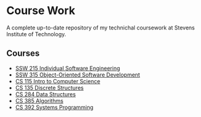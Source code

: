 # Course Work
A complete up-to-date repository of my technichal coursework at Stevens Institute of Technology.

## Courses
* [SSW 215 Individual Software Engineering](https://github.com/robertschaedler3/SSW-215)
* [SSW 315 Object-Oriented Software Development]()
* [CS 115 Intro to Computer Science]()
* [CS 135 Discrete Structures](https://github.com/robertschaedler3/CS-135)
* [CS 284 Data Structures](https://github.com/robertschaedler3/CS-284)
* [CS 385 Algorithms]()
* [CS 392 Systems Programming]()
